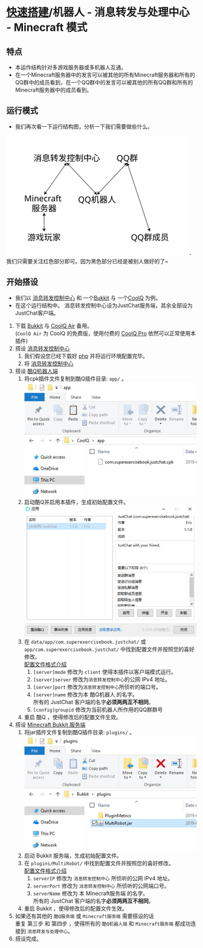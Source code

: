 # [快速搭建](../)/机器人 - 消息转发与处理中心 - Minecraft 模式

## 特点
- 本运作结构针对多游戏服务器或多机器人互通。
- 在一个Minecraft服务器中的发言可以被其他的所有Minecraft服务器和所有的QQ群中的成员看到，在一个QQ群中的发言可以被其他的所有QQ群和所有的Minecraft服务器中的成员看到。

## 运行模式
- 我们再次看一下运行结构图，分析一下我们需要做些什么。  
<img src="image/structure2.svg" width="480"/>
- 我们只需要关注红色部分即可。因为黑色部分已经是被别人做好的了~

## 开始搭设
- 我们以 [消息转发控制中心](../../install/php/) 和 一个[Bukkit](../../install/bukkit/) 与 一个[CoolQ](../../install/coolq/) 为例。
- 在这个运行结构中。 消息转发控制中心设为JustChat服务端，其余全部设为JustChat客户端。
1. 下载 [Bukkit](https://bukkit.org) 与 [CoolQ Air](https://cq.im/air) 备用。   
(`CoolQ Air` 为 CoolQ 的免费版，使用付费的 [CoolQ Pro](https://cq.im/pro) 依然可以正常使用本插件)
1. 搭设 [消息转发控制中心](../../install/php)
	1. 我们假设您已经下载好 [php](http://www.php.net/) 并将运行环境配置完毕。
	1. 将 [消息转发控制中心](../../install/php/#配置)
1. 搭设 [酷Q机器人端](../../install/coolq)
	1. 将cpk插件文件复制到酷Q插件目录: `app/` 。  
	![](../image/cq_0.jpg)
	1. 启动酷Q并启用本插件，生成初始配置文件。  
	![](../image/cq_1.jpg)
	1. 在 `data/app/com.superexercisebook.justchat/` 或 `app/com.superexercisebook.justchat/` 中找到配置文件并按照您的喜好修改。  
	[配置文件格式介绍](../../install/coolq/#配置文件)  
		1. `[server]mode` 修改为 `client` 使得本插件以客户端模式运行。
		1. `[server]server` 修改为`消息转发控制中心`的公网 IPv4 地址。
		1. `[server]port` 修改为`消息转发控制中心`所侦听的端口号。
		1. `[server]name` 修改为本 酷Q机器人 的名字。  
		所有的 JustChat 客户端的名字**必须两两互不相同**。
		1. `[config]groupid` 修改为当前机器人所作用的QQ群群号
	1. 重启 酷Q ，使得修改后的配置文件生效。
1. 搭设 [Minecraft Bukkit 服务端](../../install/bukkit/)
	1. 将jar插件文件复制到酷Q插件目录: `plugins/` 。  
	![](../image/bukkit_0.jpg)
	1. 启动 Bukkit 服务端，生成初始配置文件。
	1. 在 `plugins/MultiRobot/`  中找到配置文件并按照您的喜好修改。  
	[配置文件格式介绍](../../install/bukkit/#配置文件)  
		1. `serverIP` 修改为 `消息转发控制中心` 所侦听的公网 IPv4 地址。
		1. `serverPort` 修改为 `消息转发控制中心` 所侦听的公网端口号。
		1. `serverName` 修改为 本 Minecraft服务端 的名字。   
		所有的 JustChat 客户端的名字**必须两两互不相同**。
	1. 重启 Bukkit ，使得修改后的配置文件生效。
1. 如果还有其他的 `酷Q服务端` 或 `Minecraft服务端` 需要搭设的话  
重复 第三步 和 第四步 ，使得所有的 `酷Q机器人端` 和 `Minecraft服务端` 都成功连接到 `消息转发与处理中心`。
1. 搭设完成。